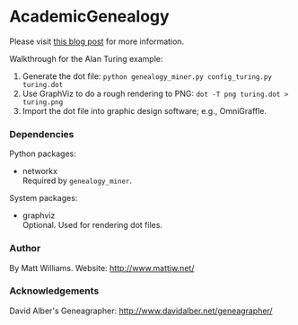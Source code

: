 # AcademicGenealogy

Please visit [this blog post](http://www.mattjw.net/2014/01/academic-genealogy/) for more 
information.

Walkthrough for the Alan Turing example:

1. Generate the dot file: `python genealogy_miner.py config_turing.py turing.dot`
2. Use GraphViz to do a rough rendering to PNG: `dot -T png turing.dot > turing.png`
3. Import the dot file into graphic design software; e.g., OmniGraffle.


### Dependencies

Python packages:

* networkx  
Required by `genealogy_miner`.


System packages:

* graphviz  
Optional. Used for rendering dot files.


### Author
By Matt Williams. Website: http://www.mattjw.net/

### Acknowledgements
David Alber's Geneagrapher: http://www.davidalber.net/geneagrapher/